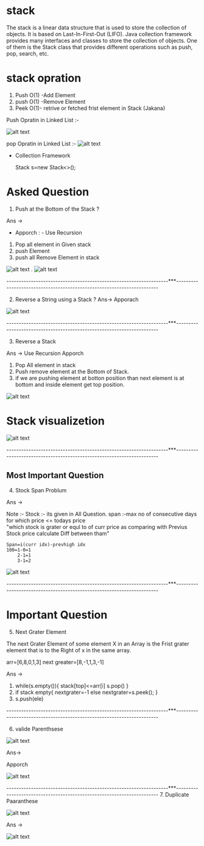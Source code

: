 # stack

The stack is a linear data structure that is used to store the collection of objects. It is based on </b>Last-In-First-Out (LIFO)</b>. Java collection framework provides many interfaces and classes to store the collection of objects. One of them is the Stack class that provides different operations such as push, pop, search, etc.

# stack opration
1. Push O(1) -Add Element 
2. push O(1) -Remove Element 
3. Peek O(1)- retrive or fetched frist element in Stack (Jakana)

Push Opratin in Linked List :- 

![alt text](image.png)

pop Opratin in Linked List :-
![alt text](image-1.png)

* Collection Framework

  Stack<Integer> s=new Stack<>();


# Asked Question

1. Push at the Bottom of the Stack ?

Ans ->

* Apporch : - Use Recursion

1. Pop all element in Given stack
2. push Element 
3. push all Remove Element in stack

![alt text](image-2.png)
.
![alt text](image-3.png)

------------------------------------------------------------------***-----------------------------------------------------------------------

2. Reverse a String using a Stack ?
Ans-> Apporach

![alt text](image-4.png)

------------------------------------------------------------------***-----------------------------------------------------------------------

3. Reverse a Stack

Ans -> Use Recursion Apporch
1. Pop All element in stack
2. Push remove element at the Bottom of Stack.
3. if we are pushing element at botton position than next element is at bottom and inside element get top position.

![alt text](image-5.png)

# Stack visualizetion

![alt text](image-6.png)


------------------------------------------------------------------***-----------------------------------------------------------------------

## Most Important Question

4. Stock Span Problum
 
Ans -> 

Note :- 
    Stock :- its given in All Question.
    span :-max no of consecutive days for which price <= todays price   
    "which stock is grater or equl to of curr price as comparing with Previus Stock price calculate Diff between tham"

    Span=i(curr idx)-prevhigh idx
    100=1-0=1
        2-1=1
        3-1=2

![alt text](image-7.png)
    
------------------------------------------------------------------***-----------------------------------------------------------------------
# Important Question
5. Next Grater Element 

The next Grater Element of some element X in an Array is the Frist grater
element that is to the Right of x in the same array.

arr=[6,8,0,1,3]
next greater=[8,-1,1,3,-1]

Ans ->
1. while(s.empty()){
    stack[top]<=arr[i]
    s.pop()
}
2. if stack empty{
    nextgrater=-1
    else 
    nextgrater=s.peek();
}
3. s.push(ele)


------------------------------------------------------------------***-----------------------------------------------------------------------

6. valide Parenthsese

![alt text](image-8.png)

Ans->

Apporch

![alt text](image-9.png)


------------------------------------------------------------------***-----------------------------------------------------------------------
7. Duplicate Paaranthese

![alt text](image-10.png)

Ans ->

![alt text](image-11.png)